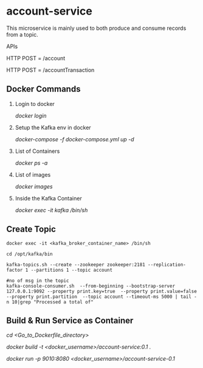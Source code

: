 # account-service

This microservice is mainly used to both produce and consume records from a topic.

APIs

HTTP POST = /account


HTTP POST = /accountTransaction

## Docker Commands

  1. Login to docker
  
        _docker login_

  2. Setup the Kafka env in docker
  
        _docker-compose -f docker-compose.yml up -d_
  
  3. List of Containers
  
        _docker ps -a_
  
  4. List of images
      
      _docker images_
      
  5. Inside the Kafka Container
    
      _docker exec -it kafka /bin/sh_
      
 ## Create Topic
 
    docker exec -it <kafka_broker_container_name> /bin/sh
      
    cd /opt/kafka/bin
      
    kafka-topics.sh --create --zookeeper zookeeper:2181 --replication-factor 1 --partitions 1 --topic account
    
    #no of msg in the topic
    kafka-console-consumer.sh  --from-beginning --bootstrap-server 127.0.0.1:9092 --property print.key=true  --property print.value=false --property print.partition  --topic account --timeout-ms 5000 | tail -n 10|grep "Processed a total of"


## Build & Run Service as Container

  _cd <Go_to_Dockerfile_directory>_

  _docker build -t <docker_username>/account-service:0.1 ._
  
  _docker run -p 9010:8080 <docker_username>/account-service-0.1_
  
 
      
